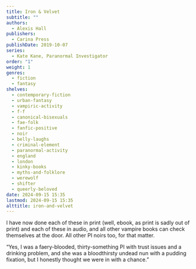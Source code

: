 ```yaml
---
title: Iron & Velvet
subtitle: ""
authors:
  - Alexis Hall
publishers:
  - Carina Press
publishDate: 2019-10-07
series:
  - Kate Kane, Paranormal Investigator
order: "1"
weight: 1
genres:
  - fiction
  - fantasy
shelves:
  - contemporary-fiction
  - urban-fantasy
  - vampiric-activity
  - f-f
  - canonical-bisexuals
  - fae-folk
  - fanfic-positive
  - noir
  - belly-laughs
  - criminal-element
  - paranormal-activity
  - england
  - london
  - kinky-books
  - myths-and-folklore
  - werewolf
  - shifter
  - queerly-beloved
date: 2024-09-15 15:35
lastmod: 2024-09-15 15:35
alttitle: iron-and-velvet
---
```

I have now done each of these in print (well, ebook, as print is sadly out of print) and each of these in audio, and all other vampire books can check themselves at the door. All other PI noirs too, for that matter. 

“Yes, I was a faery-blooded, thirty-something PI with trust issues and a drinking problem, and she was a bloodthirsty undead nun with a pudding fixation, but I honestly thought we were in with a chance.”

